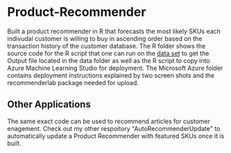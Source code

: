 # Product-Recommender
Built a product recommender in R that forecasts the most likely SKUs each indivudal customer is willing to buy in ascending order based on the transaction history of the customer database. The R folder shows the source code for the R script that one can run on the [data set](https://raw.githubusercontent.com/solomondaner/Product-Recommender/master/data/Sales.csv) to get the Output file located in the data folder as well as the R script to copy into Azure Machine Learning Studio for deployment. The Microsoft Azure folder contains deployment instructions explained by two screen shots and the recommenderlab package needed for upload. 

 ## Other Applications
The same exact code can be used to recommend articles for customer enagement. Check out my other respoitory "AutoRecommenderUpdate" to automatically update a Product Recommender with featured SKUs once it is built. 
